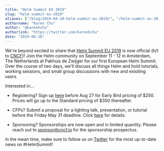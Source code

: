 ```yaml
---
title: "Helm Summit EU 2019"
slug: "helm-summit-eu-2019"
aliases: ["/blog/2019-04-18-helm-summit-eu-2019/", "/helm-summit-eu-2019/"]
authorname: "Karen Chu"
author: "@karenhchu"
authorlink: "https://twitter.com/karenhchu"
date: "2019-04-18"
---
```


We're beyond excited to share that [Helm Summit EU 2019](https://events.linuxfoundation.org/events/helm-summit-2019/) is now official (h/t to [CNCF](https://cncf.io/))! Join the Helm community on September 11 - 12 in Amsterdam, The Netherlands at Pakhuis de Zwijger for our first European Helm Summit. Over the course of two days, we'll discuss all things Helm and hold tutorials, working sessions, and small group discussions with new and exisiting users. 

Interested in... 

* Registering? Sign up [here](https://events.linuxfoundation.org/events/helm-summit-2019/register/) before Aug 27 for Early Bird pricing of $250. Prices will go up to the Standard pricing of $300 thereafter. 

* CFPs? Submit a proposal for a lighting talk, presentation, or tutorial before the Friday May 31 deadline. Click [here](https://events.linuxfoundation.org/events/helm-summit-2019/program/call-for-proposals/) for details. 

* Sponsoring? Sponsorships are now open and in limited quantity. Please reach out to sponsor@cncf.io for the sponsorship prospectus. 

In the mean time, make sure to follow us on [Twitter](https://twitter.com/HelmPack) for the most up-to-date news on #HelmSummit! 
